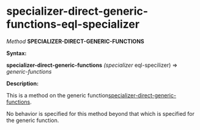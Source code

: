 specializer-direct-generic-functions-eql-specializer
====================================================

*Method* **SPECIALIZER-DIRECT-GENERIC-FUNCTIONS**

**Syntax:**

**specializer-direct-generic-functions** *(specializer* eql-specilizer) => *generic-functions*

**Description:**

This is a method on the generic function[specializer-direct-generic-functions](/meta-object-protocol/specializer-direct-generic-functions).

No behavior is specified for this method beyond that which is specified for the generic function.
